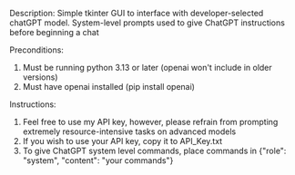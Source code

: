 Description: Simple tkinter GUI to interface with developer-selected chatGPT model. System-level prompts used to give ChatGPT instructions before beginning a chat 

Preconditions:
1. Must be running python 3.13 or later (openai won't include in older versions)
2. Must have openai installed (pip install openai)

Instructions:
1. Feel free to use my API key, however, please refrain from prompting extremely resource-intensive tasks on advanced models
2. If you wish to use your API key, copy it to API_Key.txt
3. To give ChatGPT system level commands, place commands in {"role": "system", "content": "your commands"}
